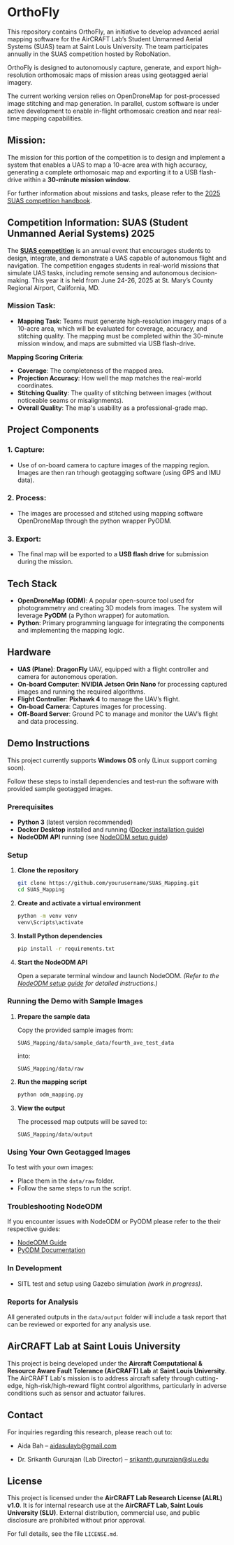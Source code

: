 # OrthoFly
This repository contains OrthoFly, an initiative to develop advanced aerial mapping software for the AirCRAFT Lab’s Student Unmanned Aerial Systems (SUAS) team at Saint Louis University. The team participates annually in the SUAS competition hosted by RoboNation.

OrthoFly is designed to autonomously capture, generate, and export high-resolution orthomosaic maps of mission areas using geotagged aerial imagery.

The current working version relies on OpenDroneMap for post-processed image stitching and map generation. In parallel, custom software is under active development to enable in-flight orthomosaic creation and near real-time mapping capabilities.


## Mission:

The mission for this portion of the competition is to design and implement a system that enables a UAS to map a 10-acre area with high accuracy, generating a complete orthomosaic map and exporting it to a USB flash-drive within a **30-minute mission window**.

For further information about missions and tasks, please refer to the [2025 SUAS competition handbook](https://robonation.gitbook.io/suas-resources).

## Competition Information: SUAS (Student Unmanned Aerial Systems) 2025

The [**SUAS competition**](https://suas-competition.org/) is an annual event that encourages students to design, integrate, and demonstrate a UAS capable of autonomous flight and navigation. The competition engages students in real-world missions that simulate UAS tasks, including remote sensing and autonomous decision-making. This year it is held from June 24-26, 2025 at St. Mary’s County Regional Airport, California, MD.


### Mission Task:

- **Mapping Task**: Teams must generate high-resolution imagery maps of a 10-acre area, which will be evaluated for coverage, accuracy, and stitching quality. The mapping must be completed within the 30-minute mission window, and maps are submitted via USB flash-drive.


**Mapping Scoring Criteria**:

- **Coverage**: The completeness of the mapped area.
- **Projection Accuracy**: How well the map matches the real-world coordinates.
- **Stitching Quality**: The quality of stitching between images (without noticeable seams or misalignments).
- **Overall Quality**: The map's usability as a professional-grade map.


## Project Components

### 1. **Capture**:

- Use of on-board camera to capture images of the mapping region. Images are then ran trhough geotagging software (using GPS and IMU data).

### 2. **Process**:

- The images are processed and stitched using mapping software OpenDroneMap through the python wrapper PyODM.

### 3. **Export**:

- The final map will be exported to a **USB flash drive** for submission during the mission.

## Tech Stack

- **OpenDroneMap (ODM)**: A popular open-source tool used for photogrammetry and creating 3D models from images. The system will leverage **PyODM** (a Python wrapper) for automation.
- **Python**: Primary programming language for integrating the components and implementing the mapping logic.

## Hardware

- **UAS (Plane)**: **DragonFly** UAV, equipped with a flight controller and camera for autonomous operation.
- **On-board Computer**: **NVIDIA Jetson Orin Nano** for processing captured images and running the required algorithms.
- **Flight Controller**: **Pixhawk 4** to manage the UAV’s flight.
- **On-boad Camera**: Captures images for processing.
- **Off-Board Server**: Ground PC to manage and monitor the UAV’s flight and data processing.


## Demo Instructions

This project currently supports **Windows OS** only (Linux support coming soon).

Follow these steps to install dependencies and test-run the software with provided sample geotagged images.


### Prerequisites

* **Python 3** (latest version recommended)
* **Docker Desktop** installed and running ([Docker installation guide](https://docs.docker.com/get-docker/))
* **NodeODM API** running (see [NodeODM setup guide](https://github.com/OpenDroneMap/NodeODM))


### Setup

1. **Clone the repository**

   ```bash
   git clone https://github.com/yourusername/SUAS_Mapping.git
   cd SUAS_Mapping
   ```

2. **Create and activate a virtual environment**

   ```bash
   python -m venv venv
   venv\Scripts\activate
   ```

3. **Install Python dependencies**

   ```bash
   pip install -r requirements.txt
   ```

4. **Start the NodeODM API**

   Open a separate terminal window and launch NodeODM.
   *(Refer to the [NodeODM setup guide](https://github.com/OpenDroneMap/NodeODM) for detailed instructions.)*


### Running the Demo with Sample Images

1. **Prepare the sample data**

   Copy the provided sample images from:

   ```
   SUAS_Mapping/data/sample_data/fourth_ave_test_data
   ```

   into:

   ```
   SUAS_Mapping/data/raw
   ```

2. **Run the mapping script**

   ```bash
   python odm_mapping.py
   ```

3. **View the output**

   The processed map outputs will be saved to:

   ```
   SUAS_Mapping/data/output
   ```

### Using Your Own Geotagged Images
To test with your own images:

* Place them in the `data/raw` folder.
* Follow the same steps to run the script.


### Troubleshooting NodeODM
If you encounter issues with NodeODM or PyODM please refer to the their respective guides: 
* [NodeODM Guide](https://github.com/OpenDroneMap/NodeODM?tab=readme-ov-file)
* [PyODM Documentation](https://pyodm.readthedocs.io/en/latest/)


### In Development
* SITL test and setup using Gazebo simulation *(work in progress)*.

### Reports for Analysis
All generated outputs in the `data/output` folder will include a task report that can be reviewed or exported for any analysis use.


## AirCRAFT Lab at Saint Louis University
This project is being developed under the **Aircraft Computational & Resource Aware Fault Tolerance (AirCRAFT) Lab** at **Saint Louis University**. The AirCRAFT Lab's mission is to address aircraft safety through cutting-edge, high-risk/high-reward flight control algorithms, particularly in adverse conditions such as sensor and actuator failures.


## Contact
For inquiries regarding this research, please reach out to:

- Aida Bah – aidasulayb@gmail.com

- Dr. Srikanth Gururajan (Lab Director) – srikanth.gururajan@slu.edu


## License
This project is licensed under the **AirCRAFT Lab Research License (ALRL) v1.0**. It is for internal research use at the **AirCRAFT Lab, Saint Louis University (SLU)**. External distribution, commercial use, and public disclosure are prohibited without prior approval.

For full details, see the file `LICENSE.md`.
